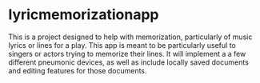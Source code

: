 # lyricmemorizationapp
This is a project designed to help with memorization, particularly of music lyrics or lines for a play.  This app is meant to be particularly useful to singers or actors trying to memorize their lines.  It will implement a a few different pneumonic devices, as well as include locally saved documents and editing features for those documents.
